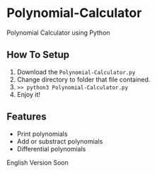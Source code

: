 # Polynomial-Calculator
Polynomial Calculator using Python

## How To Setup
1. Download the ```Polynomial-Calculator.py```
2. Change directory to folder that file contained.
3. ```>> python3 Polynomial-Calculator.py```
4. Enjoy it!

## Features 
* Print polynomials
* Add or substract polynomials
* Differential polynomials


English Version Soon
